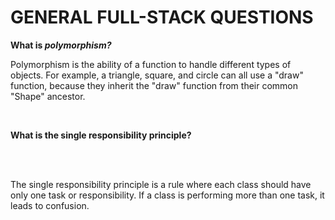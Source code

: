 # GENERAL FULL-STACK QUESTIONS

<strong>What is <i>polymorphism?</i></strong>

Polymorphism is the ability of a function to handle different types of objects. For example, a triangle, square, and circle can all use a "draw" function, because they inherit the "draw" function from their common "Shape" ancestor.

<br>

<strong>What is the single responsibility principle?</strong>

<br>
<br>

The single responsibility principle is a rule where each class should have only one task or responsibility. If a class is performing more than one task, it leads to confusion.
